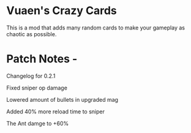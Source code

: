 # Vuaen's Crazy Cards

This is a mod that adds many random cards to make your gameplay as chaotic as possible.

# Patch Notes -

Changelog for 0.2.1

Fixed sniper op damage

Lowered amount of bullets in upgraded mag

Added 40% more reload time to sniper

The Ant damge to +60%